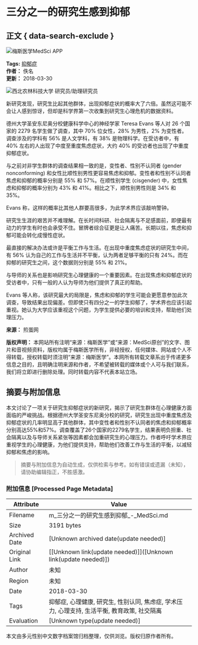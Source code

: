 # 三分之一的研究生感到抑郁

## 正文 { data-search-exclude }


![梅斯医学MedSci APP](https://static.medsci.cn/public-image/ms-image/416a6450-b970-11ec-a1b8-6123b3ff61ea_logo6.gif)

**Tags:** [抑郁症](https://www.medsci.cn/search?q=%E6%8A%91%E9%83%81%E7%97%87)       
**作者：** 佚名  
**更新：** 2018-03-30  

![西北农林科技大学 研究员/助理研究员](https://www.medsci.cn/user/feeds?uid=e6172129414)

新研究发现，研究生比起其他群体，出现抑郁症状的概率大了六倍。虽然这可能不会让人感到惊讶，但却是科学界第一次收集到研究生心理危机的数据资料。

德州大学圣安东尼奥分校健康科学中心的神经学家 Teresa Evans 等人对 26 个国家的 2279 名学生做了调查，其中 70% 位女性，28% 为男性，2% 为变性者。调查涉及的学科有 56% 是人文学科，有 38% 是物理科学。在受访者中，有 40% 左右的人出现了中度至重度焦虑症状，大约 40% 的受访者也出现了中重度抑郁症状。

与之前对非学生群体的调查结果相一致的是，变性者、性别不认同者 (gender nonconforming) 和女性比顺性别男性更容易焦虑和抑郁。变性者和性别不认同者焦虑和抑郁的概率分别是 55% 和 57%。在顺性别学生 (cisgender) 中，女性焦虑和抑郁的概率分别为 43% 和 41%。相比之下，顺性别男性则是 34% 和 35%。

Evans 称，这样的概率比其他人群要高很多，为此学术界应该敲响警钟。

研究生生涯的艰苦并不难理解。在长时间科研、社会隔离与不足感面前，即便最有动力的学生有时也会承受不住。冒牌者综合征更是让人痛苦。长期以往，焦虑和抑郁可能会转化成慢性症状。

最直接的解决办法或许是平衡工作与生活。在出现中重度焦虑症状的研究生中间，有 56% 认为自己的工作与生活并不平衡，认为两者足够平衡的只有 24%。而在抑郁的研究生之间，这个数据则分别是 55% 和 21%。

与导师的关系也是影响研究生心理健康的一个重要因素。在出现焦虑和抑郁症状的受访者中，只有一般的人认为导师为他们提供了真正的帮助。

Evans 等人称，该研究最大的局限是，焦虑和抑郁的学生可能会更愿意参加此次调查，导致结果出现偏差。但即使只有四分之一的学生抑郁了，学术界也应该引起重视。她认为大学应该重视这个问题，为学生提供必要的培训和支持，帮助他们处理压力。

**来源：** 煎蛋网

**版权声明：** 本网站所有注明“来源：梅斯医学”或“来源：MedSci原创”的文字、图片和音视频资料，版权均属于梅斯医学所有，非经授权，任何媒体、网站或个人不得转载，授权转载时须注明“来源：梅斯医学”。本网所有转载文章系出于传递更多信息之目的，且明确注明来源和作者，不希望被转载的媒体或个人可与我们联系，我们将立即进行删除处理。同时转载内容不代表本站立场。
<!-- tcd_original_link https://m.medsci.cn/article/show_article.do?id=c4d4133861e6 -->


## 摘要与附加信息

<!-- tcd_abstract -->
本文讨论了一项关于研究生抑郁症状的新研究，揭示了研究生群体在心理健康方面面临的严峻挑战。根据德州大学圣安东尼奥分校的研究，研究生出现中重度焦虑及抑郁症状的几率明显高于其他群体，其中变性者和性别不认同者的焦虑和抑郁概率分别高达55%和57%。调查覆盖了26个国家的2279名学生，结果表明负担重、社会隔离以及与导师关系紧张等因素都会加重研究生的心理压力。作者呼吁学术界应重视学生的心理健康，为他们提供支持，帮助他们改善工作与生活的平衡，以减轻抑郁和焦虑的影响。
<!-- tcd_abstract_end -->

> 摘要与附加信息为自动生成，仅供检索与参考。如有错误或遗漏（未知），请协助编辑指正，不胜感激。

### 附加信息 [Processed Page Metadata]

| Attribute       | Value                                  |
|-----------------|----------------------------------------|
| Filename        | m_三分之一的研究生感到抑郁_-_MedSci.md                             |
| Size            | 3191 bytes                           |
| Archived Date   | [Unknown archived date(update needed)]                             |
| Original Link   | [[Unknown link(update needed)]]([Unknown link(update needed)])                       |
| Author          | 未知                               |
| Region          | 未知                               |
| Date            | 2018-03-30                                 |
| Tags            | 抑郁症, 心理健康, 研究生, 性别认同, 焦虑症, 学术压力, 心理支持, 生活平衡, 教育政策, 社交隔离                                 |
| Evaluation            | [Unknown type(update needed)]                                 |
<!-- tcd_table_end -->

本文由多元性别中文数字档案馆归档整理，仅供浏览。版权归原作者所有。
